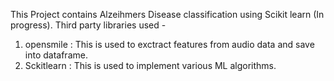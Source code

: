 This Project contains Alzeihmers Disease classification using Scikit learn (In progress).
Third party libraries used - 
1. opensmile : This is used to exctract features from audio data and save into dataframe.
2. Sckitlearn : This is used to implement various ML algorithms.
